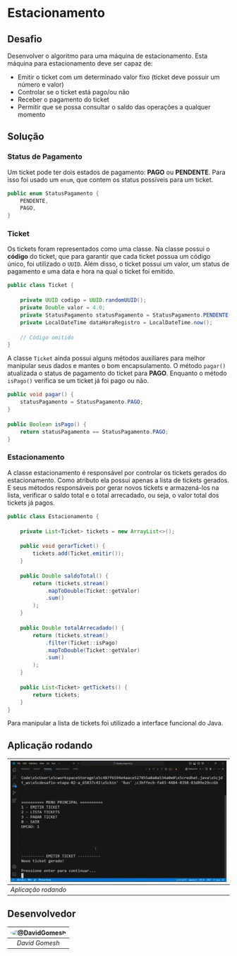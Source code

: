 # Estacionamento

## Desafio

Desenvolver o algoritmo para uma máquina de estacionamento. Esta máquina para estacionamento deve ser capaz de:

- Emitir o ticket com um determinado valor fixo (ticket deve possuir um número e valor)
- Controlar se o ticket está pago/ou não
- Receber o pagamento do ticket
- Permitir que se possa consultar o saldo das operações a qualquer momento

## Solução

### Status de Pagamento

Um ticket pode ter dois estados de pagamento: **PAGO** ou **PENDENTE**. Para isso foi usado um `enum`, que contem os status possíveis para um ticket.

```java
public enum StatusPagamento {
    PENDENTE,
    PAGO,
}
```

### Ticket

Os tickets foram representados como uma classe. Na classe possui o **código** do ticket, que para garantir que cada ticket possua um código único, foi utilizado o `UUID`. Além disso, o ticket possui um valor, um status de pagamento e uma data e hora na qual o ticket foi emitido.

```java
public class Ticket {

    private UUID codigo = UUID.randomUUID();
    private Double valor = 4.0;
    private StatusPagamento statusPagamento = StatusPagamento.PENDENTE;
    private LocalDateTime dataHoraRegistro = LocalDateTime.now();

    // Código omitido
}
```

A classe `Ticket` ainda possui alguns métodos auxiliares para melhor manipular seus dados e mantes o bom encapsulamento. O método `pagar()` atualizada o status de pagamento do ticket para **PAGO**. Enquanto o método `isPago()` verifica se um ticket já foi pago ou não.

```java
public void pagar() {
    statusPagamento = StatusPagamento.PAGO;
}

public Boolean isPago() {
    return statusPagamento == StatusPagamento.PAGO;
}
```

### Estacionamento

A classe estacionamento é responsável por controlar os tickets gerados do estacionamento. Como atributo ela possui apenas a lista de tickets gerados. E seus métodos responsáveis por gerar novos tickets e armazená-los na lista, verificar o saldo total e o total arrecadado, ou seja, o valor total dos tickets já pagos.

```java
public class Estacionamento {

    private List<Ticket> tickets = new ArrayList<>();

    public void gerarTicket() {
        tickets.add(Ticket.emitir());
    }

    public Double saldoTotal() {
        return (tickets.stream()
            .mapToDouble(Ticket::getValor)
            .sum()
        );
    }

    public Double totalArrecadado() {
        return (tickets.stream()
            .filter(Ticket::isPago)
            .mapToDouble(Ticket::getValor)
            .sum()
        );
    }

    public List<Ticket> getTickets() {
        return tickets;
    }
}
```

Para manipular a lista de tickets foi utilizado a interface funcional do Java.

## Aplicação rodando

| ![Aplicação rodando](./estacionamento.gif "Aplicação rodando") |
|-|
| *Aplicação rodando* |

## Desenvolvedor

| <img alt="@DavidGomesh" src="https://avatars.githubusercontent.com/DavidGomesh?size=64" style="border-radius: 50%;"> |
| :-: |
| *David Gomesh* |
